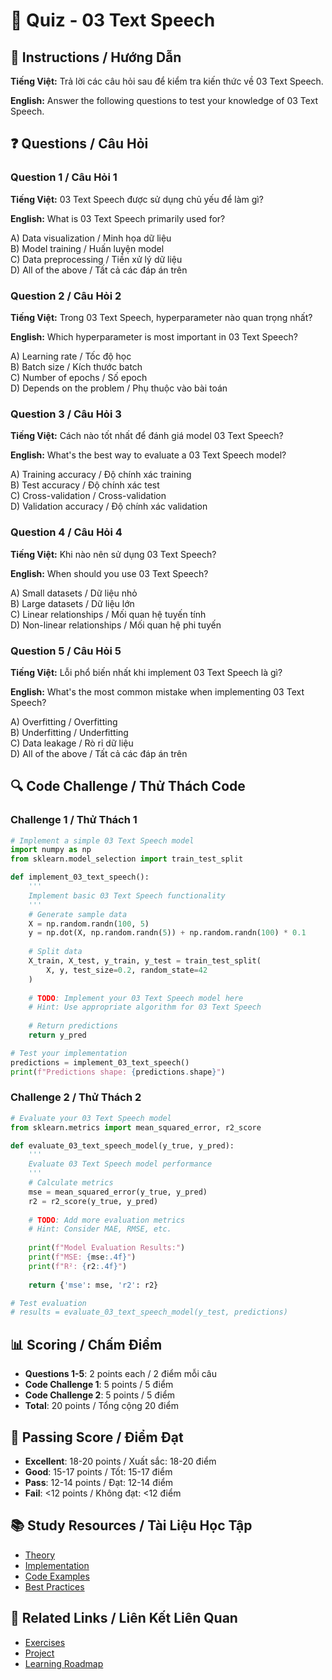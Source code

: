 # 🧠 Quiz - 03 Text Speech

## 📝 Instructions / Hướng Dẫn

**Tiếng Việt:** Trả lời các câu hỏi sau để kiểm tra kiến thức về 03 Text Speech.

**English:** Answer the following questions to test your knowledge of 03 Text Speech.

## ❓ Questions / Câu Hỏi

### Question 1 / Câu Hỏi 1
**Tiếng Việt:** 03 Text Speech được sử dụng chủ yếu để làm gì?

**English:** What is 03 Text Speech primarily used for?

A) Data visualization / Minh họa dữ liệu  
B) Model training / Huấn luyện model  
C) Data preprocessing / Tiền xử lý dữ liệu  
D) All of the above / Tất cả các đáp án trên

### Question 2 / Câu Hỏi 2
**Tiếng Việt:** Trong 03 Text Speech, hyperparameter nào quan trọng nhất?

**English:** Which hyperparameter is most important in 03 Text Speech?

A) Learning rate / Tốc độ học  
B) Batch size / Kích thước batch  
C) Number of epochs / Số epoch  
D) Depends on the problem / Phụ thuộc vào bài toán

### Question 3 / Câu Hỏi 3
**Tiếng Việt:** Cách nào tốt nhất để đánh giá model 03 Text Speech?

**English:** What's the best way to evaluate a 03 Text Speech model?

A) Training accuracy / Độ chính xác training  
B) Test accuracy / Độ chính xác test  
C) Cross-validation / Cross-validation  
D) Validation accuracy / Độ chính xác validation

### Question 4 / Câu Hỏi 4
**Tiếng Việt:** Khi nào nên sử dụng 03 Text Speech?

**English:** When should you use 03 Text Speech?

A) Small datasets / Dữ liệu nhỏ  
B) Large datasets / Dữ liệu lớn  
C) Linear relationships / Mối quan hệ tuyến tính  
D) Non-linear relationships / Mối quan hệ phi tuyến

### Question 5 / Câu Hỏi 5
**Tiếng Việt:** Lỗi phổ biến nhất khi implement 03 Text Speech là gì?

**English:** What's the most common mistake when implementing 03 Text Speech?

A) Overfitting / Overfitting  
B) Underfitting / Underfitting  
C) Data leakage / Rò rỉ dữ liệu  
D) All of the above / Tất cả các đáp án trên

## 🔍 Code Challenge / Thử Thách Code

### Challenge 1 / Thử Thách 1
```python
# Implement a simple 03 Text Speech model
import numpy as np
from sklearn.model_selection import train_test_split

def implement_03_text_speech():
    '''
    Implement basic 03 Text Speech functionality
    '''
    # Generate sample data
    X = np.random.randn(100, 5)
    y = np.dot(X, np.random.randn(5)) + np.random.randn(100) * 0.1
    
    # Split data
    X_train, X_test, y_train, y_test = train_test_split(
        X, y, test_size=0.2, random_state=42
    )
    
    # TODO: Implement your 03 Text Speech model here
    # Hint: Use appropriate algorithm for 03 Text Speech
    
    # Return predictions
    return y_pred

# Test your implementation
predictions = implement_03_text_speech()
print(f"Predictions shape: {predictions.shape}")
```

### Challenge 2 / Thử Thách 2
```python
# Evaluate your 03 Text Speech model
from sklearn.metrics import mean_squared_error, r2_score

def evaluate_03_text_speech_model(y_true, y_pred):
    '''
    Evaluate 03 Text Speech model performance
    '''
    # Calculate metrics
    mse = mean_squared_error(y_true, y_pred)
    r2 = r2_score(y_true, y_pred)
    
    # TODO: Add more evaluation metrics
    # Hint: Consider MAE, RMSE, etc.
    
    print(f"Model Evaluation Results:")
    print(f"MSE: {mse:.4f}")
    print(f"R²: {r2:.4f}")
    
    return {'mse': mse, 'r2': r2}

# Test evaluation
# results = evaluate_03_text_speech_model(y_test, predictions)
```

## 📊 Scoring / Chấm Điểm

- **Questions 1-5**: 2 points each / 2 điểm mỗi câu
- **Code Challenge 1**: 5 points / 5 điểm
- **Code Challenge 2**: 5 points / 5 điểm
- **Total**: 20 points / Tổng cộng 20 điểm

## 🎯 Passing Score / Điểm Đạt

- **Excellent**: 18-20 points / Xuất sắc: 18-20 điểm
- **Good**: 15-17 points / Tốt: 15-17 điểm  
- **Pass**: 12-14 points / Đạt: 12-14 điểm
- **Fail**: <12 points / Không đạt: <12 điểm

## 📚 Study Resources / Tài Liệu Học Tập

- [Theory](./THEORY_03_text_speech.md)
- [Implementation](./IMPLEMENTATION_03_text_speech.md)
- [Code Examples](./CODE_EXAMPLES_03_text_speech.md)
- [Best Practices](./BEST_PRACTICES_03_text_speech.md)

## 🔗 Related Links / Liên Kết Liên Quan

- [Exercises](./EXERCISES_03_text_speech.md)
- [Project](./PROJECT_03_text_speech.md)
- [Learning Roadmap](./LEARNING_ROADMAP_03_text_speech.md)
